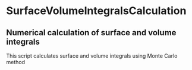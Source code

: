 # SurfaceVolumeIntegralsCalculation

## Numerical calculation of surface and volume integrals

This script calculates surface and volume integrals using Monte Carlo method
